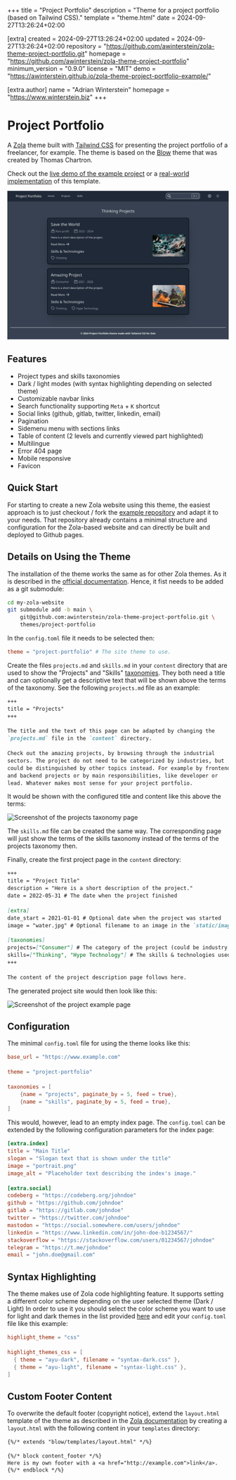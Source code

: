 
+++
title = "Project Portfolio"
description = "Theme for a project portfolio (based on Tailwind CSS)."
template = "theme.html"
date = 2024-09-27T13:26:24+02:00

[extra]
created = 2024-09-27T13:26:24+02:00
updated = 2024-09-27T13:26:24+02:00
repository = "https://github.com/awinterstein/zola-theme-project-portfolio.git"
homepage = "https://github.com/awinterstein/zola-theme-project-portfolio"
minimum_version = "0.9.0"
license = "MIT"
demo = "https://awinterstein.github.io/zola-theme-project-portfolio-example/"

[extra.author]
name = "Adrian Winterstein"
homepage = "https://www.winterstein.biz"
+++        

# Project Portfolio

A [Zola](https://www.getzola.org/) theme built with [Tailwind CSS](https://tailwindcss.com/) for presenting the project portfolio of a freelancer, for example. The theme is based on the [Blow](https://www.getzola.org/themes/blow/) theme that was created by Thomas Chartron.

Check out the [live demo of the example project](https://awinterstein.github.io/zola-theme-project-portfolio-example/)  or a [real-world implementation](https://www.winterstein.biz/) of this template.

![Screenshot of a project page example](screenshot.png)

## Features

- Project types and skills taxonomies
- Dark / light modes (with syntax highlighting depending on selected theme)
- Customizable navbar links
- Search functionality supporting `Meta` + `K` shortcut
- Social links (github, gitlab, twitter, linkedin, email)
- Pagination
- Sidemenu menu with sections links
- Table of content (2 levels and currently viewed part highlighted)
- Multilingue
- Error 404 page
- Mobile responsive
- Favicon

## Quick Start

For starting to create a new Zola website using this theme, the easiest approach is to just checkout / fork the [example repository](https://github.com/awinterstein/zola-theme-project-portfolio-example) and adapt it to your needs. That repository already contains a minimal structure and configuration for the Zola-based website and can directly be built and deployed to Github pages.

## Details on Using the Theme

The installation of the theme works the same as for other Zola themes. As it is described in the [official documentation](https://www.getzola.org/documentation/themes/installing-and-using-themes/). Hence, it fist needs to be added as a git submodule:

```bash
cd my-zola-website
git submodule add -b main \
    git@github.com:awinterstein/zola-theme-project-portfolio.git \
    themes/project-portfolio
```

In the `config.toml` file it needs to be selected then:

```toml
theme = "project-portfolio" # The site theme to use.
```

Create the files `projects.md` and `skills.md` in your `content` directory that are used to show the "Projects" and "Skills" [taxonomies](https://www.getzola.org/documentation/content/taxonomies/). They both need a title and can optionally get a descriptive text that will be shown above the terms of the taxonomy. See the following `projects.md` file as an example:

```markdown
+++
title = "Projects"
+++

The title and the text of this page can be adapted by changing the
`projects.md` file in the `content` directory.

Check out the amazing projects, by browsing through the industrial
sectors. The project do not need to be categorized by industries, but
could be distinguished by other topics instead. For example by frontend
and backend projects or by main responsibilities, like developer or
lead. Whatever makes most sense for your project portfolio.
```

It would be shown with the configured title and content like this above the terms:

![Screenshot of the projects taxonomy page](screenshot-projects-taxonomy.png)

The `skills.md` file can be created the same way. The corresponding page will just show the terms of the skills taxonomy instead of the terms of the projects taxonomy then.

Finally, create the first project page in the `content` directory:

```markdown
+++
title = "Project Title"
description = "Here is a short description of the project."
date = 2022-05-31 # The date when the project finished

[extra]
date_start = 2021-01-01 # Optional date when the project was started
image = "water.jpg" # Optional filename to an image in the `static/images` directory

[taxonomies]
projects=["Consumer"] # The category of the project (could be industry, type etc.)
skills=["Thinking", "Hype Technology"] # The skills & technologies used for the project
+++

The content of the project description page follows here.
```

The generated project site would then look like this:

![Screenshot of the project example page](screenshot-project-example.png)

## Configuration

The minimal `config.toml` file for using the theme looks like this:

```toml
base_url = "https://www.example.com"

theme = "project-portfolio"

taxonomies = [
    {name = "projects", paginate_by = 5, feed = true},
    {name = "skills", paginate_by = 5, feed = true},
]
```

This would, however, lead to an empty index page. The `config.toml` can be extended by the following configuration parameters for the index page:

```toml
[extra.index]
title = "Main Title"
slogan = "Slogan text that is shown under the title"
image = "portrait.png"
image_alt = "Placeholder text describing the index's image."

[extra.social]
codeberg = "https://codeberg.org/johndoe"
github = "https://github.com/johndoe"
gitlab = "https://gitlab.com/johndoe"
twitter = "https://twitter.com/johndoe"
mastodon = "https://social.somewhere.com/users/johndoe"
linkedin = "https://www.linkedin.com/in/john-doe-b1234567/"
stackoverflow = "https://stackoverflow.com/users/01234567/johndoe"
telegram = "https://t.me/johndoe"
email = "john.doe@gmail.com"
```

## Syntax Highlighting

The theme makes use of Zola code highlighting feature.
It supports setting a different color scheme depending on the user selected theme (Dark / Light)
In order to use it you should select the color scheme you want to use for light and dark themes in the list provided [here](https://www.getzola.org/documentation/getting-started/configuration/#syntax-highlighting) and edit your `config.toml` file like this example:

```toml
highlight_theme = "css"

highlight_themes_css = [
  { theme = "ayu-dark", filename = "syntax-dark.css" },
  { theme = "ayu-light", filename = "syntax-light.css" },
]
```

## Custom Footer Content

To overwrite the default footer (copyright notice), extend the `layout.html` template of the theme as described in the [Zola documentation](https://www.getzola.org/documentation/themes/extending-a-theme/#overriding-a-block) by creating a `layout.html` with the following content in your `templates` directory:

```jinja
{%/* extends "blow/templates/layout.html" */%}

{%/* block content_footer */%}
Here is my own footer with a <a href="http://example.com">link</a>.
{%/* endblock */%}
```

        